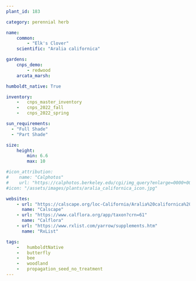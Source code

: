 ```yaml
---
plant_id: 183 

category: perennial herb

name: 
    common: 
        - "Elk's Clover"   
    scientific: "Aralia californica" 

gardens:
    cnps_demo:
        - redwood
    arcata_marsh:

humboldt_native: True

inventory: 
    -   cnps_master_inventory
    -   cnps_2022_fall
    -   cnps_2022_spring

sun_requirements:
  - "Full Shade"
  - "Part Shade"

size:
    height: 
        min: 6.6
        max: 10

#icon_attribution: 
#    name: "Calphotos"
#    url: "https://calphotos.berkeley.edu/cgi/img_query?enlarge=0000+0000+1006+1153"
#icon: "/assets/images/plants/aralia_californica_icon.jpg"

websites:
    - url: "https://calscape.org/loc-California/Aralia%20californica%20(Elk's%20Clover)"
      name: "Calscape"
    - url: "https://www.calflora.org/app/taxon?crn=61"
      name: "Calflora"
    - url: "https://www.rxlist.com/yarrow/supplements.htm"
      name: "RxList"

tags:  
    -   humboldtNative
    -   butterfly
    -   bee
    -   woodland
    -   propagation_seed_no_treatment
---
```

